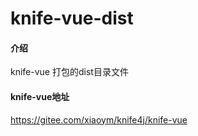 # knife-vue-dist

#### 介绍
knife-vue 打包的dist目录文件
 

#### knife-vue地址
https://gitee.com/xiaoym/knife4j/knife-vue